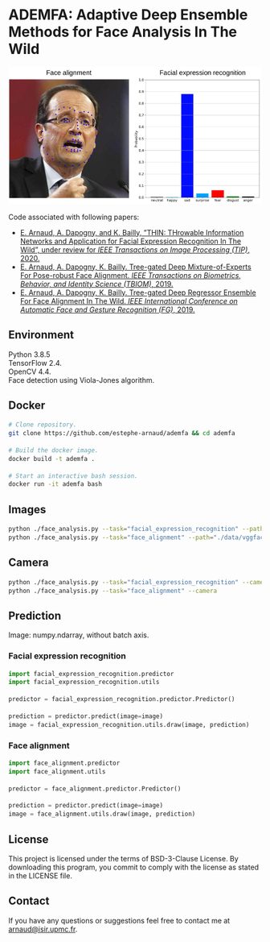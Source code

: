 # ADEMFA: Adaptive Deep Ensemble Methods for Face Analysis In The Wild #

![plot](./data/ademfa.png)

Code associated with following papers:
* [E. Arnaud, A. Dapogny, and K. Bailly, ”THIN: THrowable Information Networks and Application for Facial Expression Recognition In The Wild”, under review for <em>IEEE Transactions on Image Processing (TIP)</em>, 2020.](https://arxiv.org/pdf/2010.07614.pdf) 
* [E. Arnaud, A. Dapogny, K. Bailly. Tree-gated Deep Mixture-of-Experts For Pose-robust Face Alignment. <em>IEEE Transactions on Biometrics, Behavior, and Identity Science (TBIOM)</em>, 2019.](https://arxiv.org/pdf/1910.09450.pdf) 
* [E. Arnaud, A. Dapogny, K. Bailly. Tree-gated Deep Regressor Ensemble For Face Alignment In The Wild. <em>IEEE International Conference on Automatic Face and Gesture Recognition (FG)</em>, 2019.](https://arxiv.org/pdf/1907.03248.pdf) 

## Environment ##

Python 3.8.5 \
TensorFlow 2.4. \
OpenCV 4.4. \
Face detection using Viola-Jones algorithm.

## Docker ##

```sh
# Clone repository.
git clone https://github.com/estephe-arnaud/ademfa && cd ademfa

# Build the docker image.
docker build -t ademfa .

# Start an interactive bash session.
docker run -it ademfa bash
```

## Images ##
```sh
python ./face_analysis.py --task="facial_expression_recognition" --path="./data/vggface2.jpg"
python ./face_analysis.py --task="face_alignment" --path="./data/vggface2.jpg"
```

## Camera ##
```sh
python ./face_analysis.py --task="facial_expression_recognition" --camera
python ./face_analysis.py --task="face_alignment" --camera
```

## Prediction ##
Image: numpy.ndarray, without batch axis.

### Facial expression recognition
```python
import facial_expression_recognition.predictor
import facial_expression_recognition.utils

predictor = facial_expression_recognition.predictor.Predictor()

prediction = predictor.predict(image=image)
image = facial_expression_recognition.utils.draw(image, prediction)
```

### Face alignment
```python
import face_alignment.predictor
import face_alignment.utils

predictor = face_alignment.predictor.Predictor()

prediction = predictor.predict(image=image)
image = face_alignment.utils.draw(image, prediction)
```


## License ##
This project is licensed under the terms of BSD-3-Clause License.
By downloading this program, you commit to comply with the license as stated in the LICENSE file.


## Contact ##
If you have any questions or suggestions feel free to contact me at <arnaud@isir.upmc.fr>.
